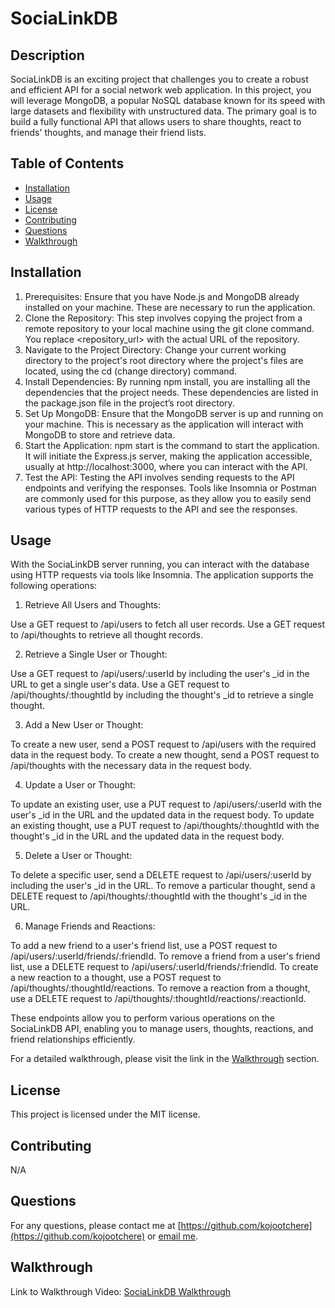 # SociaLinkDB

## Description

SociaLinkDB is an exciting project that challenges you to create a robust and efficient API for a social network web application. In this project, you will leverage MongoDB, a popular NoSQL database known for its speed with large datasets and flexibility with unstructured data. The primary goal is to build a fully functional API that allows users to share thoughts, react to friends' thoughts, and manage their friend lists.

## Table of Contents
- [Installation](#installation)
- [Usage](#usage)
- [License](#license)
- [Contributing](#contributing)
- [Questions](#questions)
- [Walkthrough](#walkthrough)

## Installation
1. Prerequisites:
Ensure that you have Node.js and MongoDB already installed on your machine. These are necessary to run the application.
2. Clone the Repository:
This step involves copying the project from a remote repository to your local machine using the git clone command. You replace <repository_url> with the actual URL of the repository.
3. Navigate to the Project Directory:
Change your current working directory to the project's root directory where the project's files are located, using the cd (change directory) command.
4. Install Dependencies:
By running npm install, you are installing all the dependencies that the project needs. These dependencies are listed in the package.json file in the project’s root directory.
5. Set Up MongoDB:
Ensure that the MongoDB server is up and running on your machine. This is necessary as the application will interact with MongoDB to store and retrieve data.
6. Start the Application:
npm start is the command to start the application. It will initiate the Express.js server, making the application accessible, usually at http://localhost:3000, where you can interact with the API.
7. Test the API:
Testing the API involves sending requests to the API endpoints and verifying the responses. Tools like Insomnia or Postman are commonly used for this purpose, as they allow you to easily send various types of HTTP requests to the API and see the responses.

## Usage
With the SociaLinkDB server running, you can interact with the database using HTTP requests via tools like Insomnia. The application supports the following operations:

1. Retrieve All Users and Thoughts:

Use a GET request to /api/users to fetch all user records.
Use a GET request to /api/thoughts to retrieve all thought records.

2. Retrieve a Single User or Thought:

Use a GET request to /api/users/:userId by including the user's _id in the URL to get a single user's data.
Use a GET request to /api/thoughts/:thoughtId by including the thought's _id to retrieve a single thought.

3. Add a New User or Thought:

To create a new user, send a POST request to /api/users with the required data in the request body.
To create a new thought, send a POST request to /api/thoughts with the necessary data in the request body.

4. Update a User or Thought:

To update an existing user, use a PUT request to /api/users/:userId with the user's _id in the URL and the updated data in the request body.
To update an existing thought, use a PUT request to /api/thoughts/:thoughtId with the thought's _id in the URL and the updated data in the request body.

5. Delete a User or Thought:

To delete a specific user, send a DELETE request to /api/users/:userId by including the user's _id in the URL.
To remove a particular thought, send a DELETE request to /api/thoughts/:thoughtId with the thought's _id in the URL.

6. Manage Friends and Reactions:

To add a new friend to a user's friend list, use a POST request to /api/users/:userId/friends/:friendId.
To remove a friend from a user's friend list, use a DELETE request to /api/users/:userId/friends/:friendId.
To create a new reaction to a thought, use a POST request to /api/thoughts/:thoughtId/reactions.
To remove a reaction from a thought, use a DELETE request to /api/thoughts/:thoughtId/reactions/:reactionId.

These endpoints allow you to perform various operations on the SociaLinkDB API, enabling you to manage users, thoughts, reactions, and friend relationships efficiently.

For a detailed walkthrough, please visit the link in the [Walkthrough](#walkthrough) section.

## License
This project is licensed under the MIT license.

## Contributing
N/A

## Questions
For any questions, please contact me at [https://github.com/kojootchere](https://github.com/kojootchere) or [email me](mailto:kojootchere@gmail.com).

## Walkthrough

Link to Walkthrough Video: [SociaLinkDB Walkthrough](https://drive.google.com/file/d/1N1071109F2yssAKiWtwDnhoGCK8dD6Qw/view?usp=share_link)
